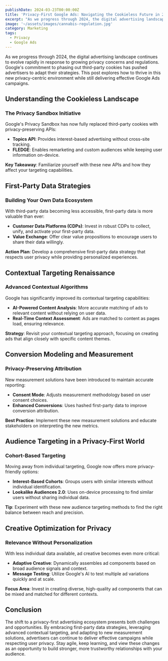 ```yaml
---
publishDate: 2024-03-23T00:00:00Z
title: 'Privacy-First Google Ads: Navigating the Cookieless Future in 2024'
excerpt: "As we progress through 2024, the digital advertising landscape continues to evolve rapidly in response to growing privacy concerns and regulations. Let's take a look."
image: '~/assets/images/cannabis-regulation.jpg'
category: Marketing
tags:
  - Privacy
  - Google Ads
---
```

As we progress through 2024, the digital advertising landscape continues to evolve rapidly in response to growing privacy concerns and regulations. Google's commitment to phasing out third-party cookies has pushed advertisers to adapt their strategies. This post explores how to thrive in this new privacy-centric environment while still delivering effective Google Ads campaigns.

## Understanding the Cookieless Landscape

### The Privacy Sandbox Initiative

Google's Privacy Sandbox has now fully replaced third-party cookies with privacy-preserving APIs:

- **Topics API**: Provides interest-based advertising without cross-site tracking.
- **FLEDGE**: Enables remarketing and custom audiences while keeping user information on-device.

**Key Takeaway**: Familiarize yourself with these new APIs and how they affect your targeting capabilities.

## First-Party Data Strategies

### Building Your Own Data Ecosystem

With third-party data becoming less accessible, first-party data is more valuable than ever:

- **Customer Data Platforms (CDPs)**: Invest in robust CDPs to collect, unify, and activate your first-party data.
- **Value Exchange**: Offer clear value propositions to encourage users to share their data willingly.

**Action Plan**: Develop a comprehensive first-party data strategy that respects user privacy while providing personalized experiences.

## Contextual Targeting Renaissance

### Advanced Contextual Algorithms

Google has significantly improved its contextual targeting capabilities:

- **AI-Powered Content Analysis**: More accurate matching of ads to relevant content without relying on user data.
- **Real-Time Context Assessment**: Ads are matched to content as pages load, ensuring relevance.

**Strategy**: Revisit your contextual targeting approach, focusing on creating ads that align closely with specific content themes.

## Conversion Modeling and Measurement

### Privacy-Preserving Attribution

New measurement solutions have been introduced to maintain accurate reporting:

- **Consent Mode**: Adjusts measurement methodology based on user consent choices.
- **Enhanced Conversions**: Uses hashed first-party data to improve conversion attribution.

**Best Practice**: Implement these new measurement solutions and educate stakeholders on interpreting the new metrics.

## Audience Targeting in a Privacy-First World

### Cohort-Based Targeting

Moving away from individual targeting, Google now offers more privacy-friendly options:

- **Interest-Based Cohorts**: Groups users with similar interests without individual identification.
- **Lookalike Audiences 2.0**: Uses on-device processing to find similar users without sharing individual data.

**Tip**: Experiment with these new audience targeting methods to find the right balance between reach and precision.

## Creative Optimization for Privacy

### Relevance Without Personalization

With less individual data available, ad creative becomes even more critical:

- **Adaptive Creative**: Dynamically assembles ad components based on broad audience signals and context.
- **Message Testing**: Utilize Google's AI to test multiple ad variations quickly and at scale.

**Focus Area**: Invest in creating diverse, high-quality ad components that can be mixed and matched for different contexts.

## Conclusion

The shift to a privacy-first advertising ecosystem presents both challenges and opportunities. By embracing first-party data strategies, leveraging advanced contextual targeting, and adapting to new measurement solutions, advertisers can continue to deliver effective campaigns while respecting user privacy. Stay agile, keep learning, and view these changes as an opportunity to build stronger, more trustworthy relationships with your audience.